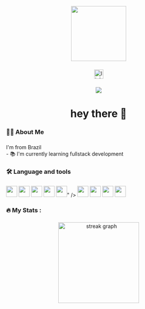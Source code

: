 <div align="center">
  <img height="150" src="https://media.giphy.com/media/M9gbBd9nbDrOTu1Mqx/giphy.gif"  />
</div>

###

<div align="center">
  <a href="https://www.linkedin.com/in/wender-vieira-marques-j%C3%BAnior-2a72b122b/" target="_blank">
    <img src="https://img.shields.io/static/v1?message=LinkedIn&logo=linkedin&label=&color=0077B5&logoColor=white&labelColor=&style=for-the-badge" height="25" alt="linkedin logo" />
  </a>
</div>


###

<div align="center">
  <img src="https://visitor-badge.laobi.icu/badge?page_id=wender13.springbank&"  />
</div>

###

<h1 align="center">hey there 👋</h1>

###

<h3 align="left">👩‍💻  About Me</h3>

###

<p align="left">I'm from Brazil<br>- 📚 I'm currently learning fullstack development</p>

###

<h3 align="left">🛠 Language and tools</h3>

###

<div align="left">
  <img width="30" src="https://cdn.jsdelivr.net/gh/devicons/devicon@latest/icons/java/java-original.svg" />
  <img width="30" src="https://cdn.jsdelivr.net/gh/devicons/devicon@latest/icons/spring/spring-original.svg" />
  <img width="30" src="https://cdn.jsdelivr.net/gh/devicons/devicon@latest/icons/reactbootstrap/reactbootstrap-original.svg" />
  <img width="30" src="https://cdn.jsdelivr.net/gh/devicons/devicon@latest/icons/javascript/javascript-original.svg" />
  <img width="30" src="<svg role="img" viewBox="0 0 24 24" xmlns="http://www.w3.org/2000/svg"><title>Vue.js</title><path d="M24,1.61H14.06L12,5.16,9.94,1.61H0L12,22.39ZM12,14.08,5.16,2.23H9.59L12,6.41l2.41-4.18h4.43Z"/></svg>" />
  <img width="30" src="https://cdn.jsdelivr.net/gh/devicons/devicon@latest/icons/linux/linux-original.svg" />
  <img width="30" src="https://cdn.jsdelivr.net/gh/devicons/devicon@latest/icons/mongodb/mongodb-original.svg" />
  <img width="30" src="https://cdn.jsdelivr.net/gh/devicons/devicon@latest/icons/typescript/typescript-original.svg" />
  <img width="30" src="https://cdn.jsdelivr.net/gh/devicons/devicon@latest/icons/linux/linux-original.svg" />
</div>

###

<h3 align="left">🔥   My Stats :</h3>

###

<div align="center">
  <img src="https://streak-stats.demolab.com?user=wender13&locale=pt-br&mode=daily&theme=dark&hide_border=false&border_radius=5&order=3" height="220" alt="streak graph"  />
</div>

###
